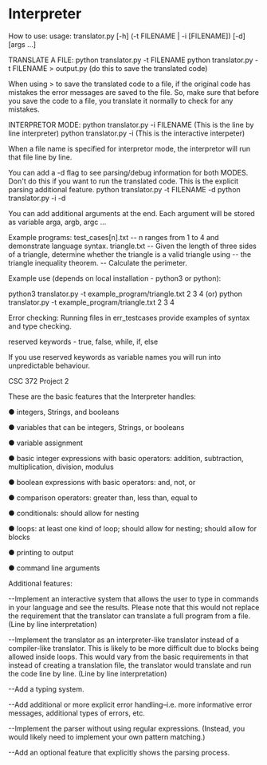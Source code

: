 # Interpreter
How to use:
usage: translator.py [-h] (-t FILENAME | -i [FILENAME]) [-d] [args ...]

TRANSLATE A FILE:
python translator.py -t FILENAME 
python translator.py -t FILENAME > output.py (do this to save the translated code)

When using > to save the translated code to a file, if the original code has mistakes
the error messages are saved to the file. So, make sure that before you save the code to a 
file, you translate it normally to check for any mistakes.

INTERPRETOR MODE:
python translator.py -i FILENAME (This is the line by line interpreter)
python translator.py -i (This is the interactive interpeter)

When a file name is specified for interpretor mode, the interpretor will run that file line by line.

You can add a -d flag to see parsing/debug information for both MODES. Don't do this if you want to run
the translated code. This is the explicit parsing additional feature.
python translator.py -t FILENAME -d
python translator.py -i -d

You can add additional arguments at the end. Each argument will be stored as
variable arga, argb, argc ...

Example programs:
test_cases[n].txt -- n ranges from 1 to 4 and demonstrate language syntax.
triangle.txt
-- Given the length of three sides of a triangle, determine whether the triangle is a valid triangle using
-- the triangle inequality theorem.
-- Calculate the perimeter.

Example use (depends on local installation - python3 or python): 

python3 translator.py -t example_program/triangle.txt 2 3 4
(or)
python translator.py -t example_program/triangle.txt 2 3 4



Error checking:
Running files in err_testcases provide examples of syntax and type checking.


reserved keywords - true, false, while, if, else

If you use reserved keywords as variable names you will run into unpredictable behaviour.

CSC 372 Project 2

These are the basic features that the Interpreter handles: 

● integers, Strings, and booleans

● variables that can be integers, Strings, or booleans

● variable assignment

● basic integer expressions with basic operators: addition, subtraction,
  multiplication, division, modulus
  
● boolean expressions with basic operators: and, not, or

● comparison operators: greater than, less than, equal to

● conditionals: should allow for nesting

● loops: at least one kind of loop; should allow for nesting; should allow for blocks

● printing to output

● command line arguments

Additional features:

--Implement an interactive system that allows the user to type in commands in your
  language and see the results. Please note that this would not replace the
  requirement that the translator can translate a full program from a file. (Line by line interpretation)
  
--Implement the translator as an interpreter-like translator instead of a compiler-like
  translator. This is likely to be more difficult due to blocks being allowed inside
  loops. This would vary from the basic requirements in that instead of creating a
  translation file, the translator would translate and run the code line by line. (Line by line interpretation)
  
--Add a typing system.

--Add additional or more explicit error handling–i.e. more informative error
  messages, additional types of errors, etc.
  
--Implement the parser without using regular expressions. (Instead, you would
  likely need to implement your own pattern matching.)
  
--Add an optional feature that explicitly shows the parsing process.
